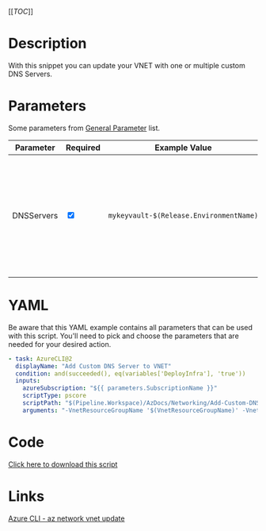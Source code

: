 [[_TOC_]]

# Description

With this snippet you can update your VNET with one or multiple custom DNS Servers.

# Parameters

Some parameters from [General Parameter](/Azure/AzDocs-v1/Scripts) list.

| Parameter  | Required                        | Example Value                           | Description                                                                                                     |
| ---------- | ------------------------------- | --------------------------------------- | --------------------------------------------------------------------------------------------------------------- |
| DNSServers | <input type="checkbox" checked> | `mykeyvault-$(Release.EnvironmentName)` | The ip address of the custom dns server. For multiple DNS servers you can add a space-separated list with ip's. |

# YAML

Be aware that this YAML example contains all parameters that can be used with this script. You'll need to pick and choose the parameters that are needed for your desired action.

```yaml
- task: AzureCLI@2
  displayName: "Add Custom DNS Server to VNET"
  condition: and(succeeded(), eq(variables['DeployInfra'], 'true'))
  inputs:
    azureSubscription: "${{ parameters.SubscriptionName }}"
    scriptType: pscore
    scriptPath: "$(Pipeline.Workspace)/AzDocs/Networking/Add-Custom-DNS-Server-To-VNET.ps1"
    arguments: "-VnetResourceGroupName '$(VnetResourceGroupName)' -VnetName '$(VnetName)' -DNSServers '$(DNSServers)'"
```

# Code

[Click here to download this script](../../../../src/Networking/Add-Custom-DNS-Server-To-VNET.ps1)

# Links

[Azure CLI - az network vnet update](https://docs.microsoft.com/en-us/cli/azure/network/vnet?view=azure-cli-latest#az_network_vnet_update)
